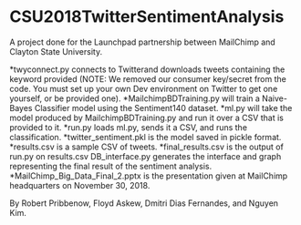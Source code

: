 # CSU2018TwitterSentimentAnalysis
A project done for the Launchpad partnership between MailChimp and Clayton State University.

*twyconnect.py connects to Twitterand downloads tweets containing the keyword provided (NOTE: We removed our consumer key/secret from the code. You must set up your own Dev environment on Twitter to get one yourself, or be provided one).
*MailchimpBDTraining.py will train a Naive-Bayes Classifier model using the Sentiment140 dataset.
*ml.py will take the model produced by MailchimpBDTraining.py and run it over a CSV that is provided to it.
*run.py loads ml.py, sends it a CSV, and runs the classification.
*twitter_sentiment.pkl is the model saved in pickle format.
*results.csv is a sample CSV of tweets.
*final_results.csv is the output of run.py on results.csv
DB_interface.py generates the interface and graph representing the final result of the sentiment analysis.
*MailChimp_Big_Data_Final_2.pptx is the presentation given at MailChimp headquarters on November 30, 2018.


By Robert Pribbenow, Floyd Askew, Dmitri Dias Fernandes, and Nguyen Kim.
